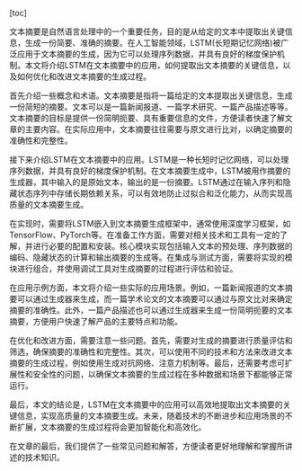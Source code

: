 
[toc]                    
                
                
文本摘要是自然语言处理中的一个重要任务，目的是从给定的文本中提取出关键信息，生成一份简要、准确的摘要。在人工智能领域，LSTM(长短期记忆网络)被广泛应用于文本摘要的生成，因为它可以处理序列数据，并具有良好的梯度保护机制。本文将介绍LSTM在文本摘要中的应用，如何提取出文本摘要的关键信息，以及如何优化和改进文本摘要的生成过程。

首先介绍一些概念和术语。文本摘要是指将一篇给定的文本提取出关键信息，生成一份简短的摘要。文本可以是一篇新闻报道、一篇学术研究、一篇产品描述等等。文本摘要的目标是提供一份简明扼要、具有重要信息的文件，方便读者快速了解文章的主要内容。在实际应用中，文本摘要往往需要与原文进行比对，以确定摘要的准确性和完整性。

接下来介绍LSTM在文本摘要中的应用。LSTM是一种长短时记忆网络，可以处理序列数据，并具有良好的梯度保护机制。在文本摘要生成中，LSTM被用作摘要的生成器，其中输入的是原始文本，输出的是一份摘要。LSTM通过在输入序列和隐藏状态序列中存储长期依赖关系，可以有效地防止过拟合和泛化能力，从而实现高质量的文本摘要生成。

在实现时，需要将LSTM嵌入到文本摘要生成框架中，通常使用深度学习框架，如TensorFlow、PyTorch等。在准备工作方面，需要对相关技术和工具有一定的了解，并进行必要的配置和安装。核心模块实现包括输入文本的预处理、序列数据的编码、隐藏状态的计算和输出摘要的生成等。在集成与测试方面，需要将实现的模块进行组合，并使用调试工具对生成摘要的过程进行评估和验证。

在应用示例方面，本文将介绍一些实际的应用场景。例如，一篇新闻报道的文本摘要可以通过生成器来生成，而一篇学术论文的文本摘要可以通过与原文比对来确定摘要的准确性。此外，一篇产品描述也可以通过生成器来生成一份简明扼要的文本摘要，方便用户快速了解产品的主要特点和功能。

在优化和改进方面，需要注意一些问题。首先，需要对生成的摘要进行质量评估和筛选，确保摘要的准确性和完整性。其次，可以使用不同的技术和方法来改进文本摘要的生成过程，例如使用生成对抗网络、注意力机制等。最后，还需要考虑可扩展性和安全性的问题，以确保文本摘要的生成过程在多种数据和场景下都能够正常运行。

最后，本文的结论是，LSTM在文本摘要中的应用可以高效地提取出文本摘要的关键信息，实现高质量的文本摘要生成。未来，随着技术的不断进步和应用场景的不断扩展，文本摘要的生成过程将会更加智能化和高效化。

在文章的最后，我们提供了一些常见问题和解答，方便读者更好地理解和掌握所讲述的技术知识。

